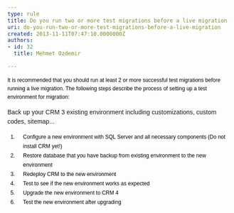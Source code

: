 ```yaml
---
type: rule
title: Do you run two or more test migrations before a live migration
uri: do-you-run-two-or-more-test-migrations-before-a-live-migration
created: 2013-11-11T07:47:10.0000000Z
authors:
- id: 32
  title: Mehmet Ozdemir

---
```




<span class='intro'> <span style="color&#58;#000000;font-family&#58;verdana, sans-serif;font-size&#58;12px;line-height&#58;1.6;">It is recommended that you should run at least 2 or more successful test migrations before running a live migration. The following steps describe the process of setting up a test environment for migration&#58;</span><br> </span>

<p>​<span style="font-size&#58;1em;line-height&#58;21px;font-family&#58;verdana, sans-serif;">Back up your CRM 3 existing environment including customizations, custom codes, sitemap...</span></p><ol style="padding-left&#58;0px;margin-left&#58;10px;font-family&#58;verdana, sans-serif;font-size&#58;12px;line-height&#58;17px;color&#58;#000000;"><li style="padding-bottom&#58;0px;padding-left&#58;15px;margin-left&#58;10px;font-size&#58;1em;line-height&#58;21px;">Configure a new environment with SQL Server and all necessary components (Do not install CRM yet!)</li><li style="padding-bottom&#58;0px;padding-left&#58;15px;margin-left&#58;10px;font-size&#58;1em;line-height&#58;21px;">Restore database that you have backup from existing environment​ to the new environment</li><li style="padding-bottom&#58;0px;padding-left&#58;15px;margin-left&#58;10px;font-size&#58;1em;line-height&#58;21px;">Redeploy CRM to the new environment</li><li style="padding-bottom&#58;0px;padding-left&#58;15px;margin-left&#58;10px;font-size&#58;1em;line-height&#58;21px;">Test to see if the new environment works as expected</li><li style="padding-bottom&#58;0px;padding-left&#58;15px;margin-left&#58;10px;font-size&#58;1em;line-height&#58;21px;">Upgrade the new environment to CRM 4</li><li style="padding-bottom&#58;0px;padding-left&#58;15px;margin-left&#58;10px;font-size&#58;1em;line-height&#58;21px;">Test the new environment after upgrading​</li></ol>


